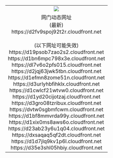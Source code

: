﻿<table>
  <tr></tr>
  <tr><td colspan=2 align=center><img src="https://d2fv9spoj92t2r.cloudfront.net/Up/oGate.jpg" /></td></tr>
  <tr><td colspan=2 align=center>网门动态网址<br/>(最新)
<br>https://d2fv9spoj92t2r.cloudfront.net
<br/><br/>(以下网址可能失效)
<br>https://d19psob7zao2s2.cloudfront.net
<br>https://d1bn6mpc798x3e.cloudfront.net
<br>https://dl7v6o2pfs015.cloudfront.net
<br>https://d2jqj63jwk5tbn.cloudfront.net
<br>https://d1efmn8zome51n.cloudfront.net
<br>https://d3urlyhbfihklx.cloudfront.net
<br>https://d1cwlcf21wtvw0.cloudfront.net
<br>https://d1yd20cijotzaj.cloudfront.net
<br>https://d3gro08tzribux.cloudfront.net
<br>https://dvtw0sgbmfcwm.cloudfront.net
<br>https://d1bf8mmvrda99y.cloudfront.net
<br>https://d1xix0ms8aws6o.cloudfront.net
<br>https://d23ab23y6u1q04.cloudfront.net
<br>https://dxsaqaq5qf2dt.cloudfront.net
<br>https://d1d7jlq9kv1p6l.cloudfront.net
<br>https://d35e3shl05hbiy.cloudfront.net
    </td>
  </tr>
</table>
